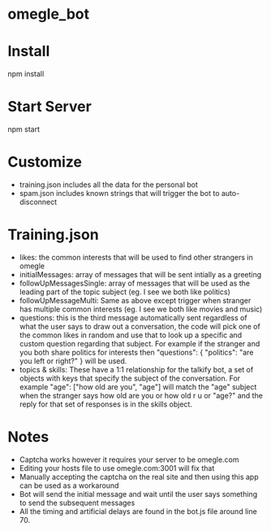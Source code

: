 # omegle_bot

# Install

npm install

# Start Server

npm start

# Customize

- training.json includes all the data for the personal bot
- spam.json includes known strings that will trigger the bot to auto-disconnect

# Training.json

- likes: the common interests that will be used to find other strangers in omegle
- initialMessages: array of messages that will be sent intially as a greeting
- followUpMessagesSingle: array of messages that will be used as the leading part of the topic subject (eg. I see we both like politics)
- followUpMessageMulti: Same as above except trigger when stranger has multiple common interests (eg. I see we both like movies 
and music)
- questions: this is the third message automatically sent regardless of what the user says to draw out a conversation, the code will pick one of the common likes in random and use that to look up a specific and custom question regarding that subject. For example if the stranger and you both share politics for interests then "questions": { "politics": "are you left or right?" } will be used.
- topics & skills: These have a 1:1 relationship for the talkify bot, a set of objects with keys that specify the subject of the conversation. For example "age": ["how old are you", "age"] will match the "age" subject when the stranger says how old are you or how old r u or "age?" and the reply for that set of responses is in the skills object.


# Notes

- Captcha works however it requires your server to be omegle.com
- Editing your hosts file to use omegle.com:3001 will fix that
- Manually accepting the captcha on the real site and then using this app can be used as a workaround
- Bot will send the initial message and wait until the user says something to send the subsequent messages
- All the timing and artificial delays are found in the bot.js file around line 70.